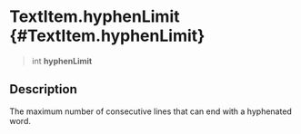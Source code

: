 TextItem.hyphenLimit {#TextItem.hyphenLimit}
====================

> int **hyphenLimit**

Description
-----------

The maximum number of consecutive lines that can end with a hyphenated
word.
